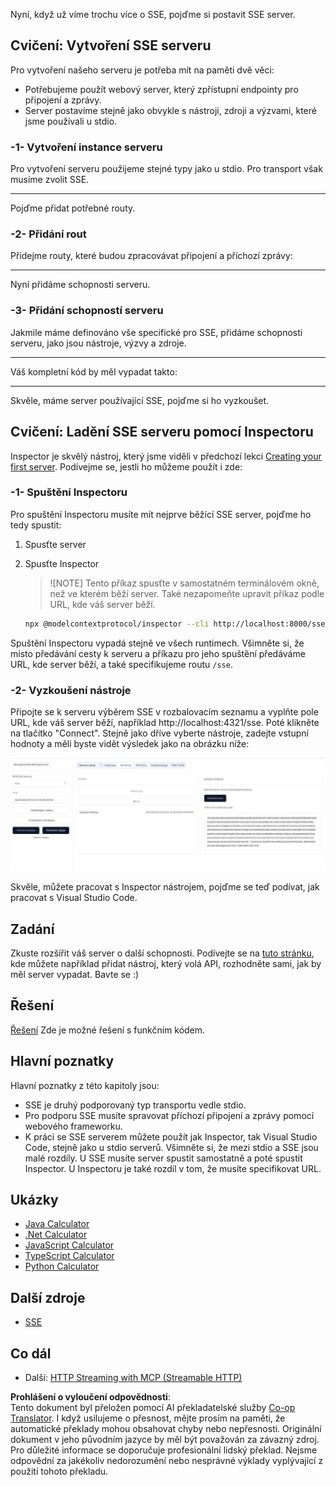 <!--
CO_OP_TRANSLATOR_METADATA:
{
  "original_hash": "64645691bf0985f1760b948123edf269",
  "translation_date": "2025-06-13T10:56:41+00:00",
  "source_file": "03-GettingStarted/05-sse-server/README.md",
  "language_code": "cs"
}
-->
Nyní, když už víme trochu více o SSE, pojďme si postavit SSE server.

## Cvičení: Vytvoření SSE serveru

Pro vytvoření našeho serveru je potřeba mít na paměti dvě věci:

- Potřebujeme použít webový server, který zpřístupní endpointy pro připojení a zprávy.
- Server postavíme stejně jako obvykle s nástroji, zdroji a výzvami, které jsme používali u stdio.

### -1- Vytvoření instance serveru

Pro vytvoření serveru použijeme stejné typy jako u stdio. Pro transport však musíme zvolit SSE.

---

Pojďme přidat potřebné routy.

### -2- Přidání rout

Přidejme routy, které budou zpracovávat připojení a příchozí zprávy:

---

Nyní přidáme schopnosti serveru.

### -3- Přidání schopností serveru

Jakmile máme definováno vše specifické pro SSE, přidáme schopnosti serveru, jako jsou nástroje, výzvy a zdroje.

---

Váš kompletní kód by měl vypadat takto:

---

Skvěle, máme server používající SSE, pojďme si ho vyzkoušet.

## Cvičení: Ladění SSE serveru pomocí Inspectoru

Inspector je skvělý nástroj, který jsme viděli v předchozí lekci [Creating your first server](/03-GettingStarted/01-first-server/README.md). Podívejme se, jestli ho můžeme použít i zde:

### -1- Spuštění Inspectoru

Pro spuštění Inspectoru musíte mít nejprve běžící SSE server, pojďme ho tedy spustit:

1. Spusťte server

1. Spusťte Inspector

    > ![NOTE]
    > Tento příkaz spusťte v samostatném terminálovém okně, než ve kterém běží server. Také nezapomeňte upravit příkaz podle URL, kde váš server běží.

    ```sh
    npx @modelcontextprotocol/inspector --cli http://localhost:8000/sse --method tools/list
    ```

Spuštění Inspectoru vypadá stejně ve všech runtimech. Všimněte si, že místo předávání cesty k serveru a příkazu pro jeho spuštění předáváme URL, kde server běží, a také specifikujeme routu `/sse`.

### -2- Vyzkoušení nástroje

Připojte se k serveru výběrem SSE v rozbalovacím seznamu a vyplňte pole URL, kde váš server běží, například http://localhost:4321/sse. Poté klikněte na tlačítko "Connect". Stejně jako dříve vyberte nástroje, zadejte vstupní hodnoty a měli byste vidět výsledek jako na obrázku níže:

![SSE Server running in inspector](../../../../translated_images/sse-inspector.d86628cc597b8fae807a31d3d6837842f5f9ee1bcc6101013fa0c709c96029ad.cs.png)

Skvěle, můžete pracovat s Inspector nástrojem, pojďme se teď podívat, jak pracovat s Visual Studio Code.

## Zadání

Zkuste rozšířit váš server o další schopnosti. Podívejte se na [tuto stránku](https://api.chucknorris.io/), kde můžete například přidat nástroj, který volá API, rozhodněte sami, jak by měl server vypadat. Bavte se :)

## Řešení

[Řešení](./solution/README.md) Zde je možné řešení s funkčním kódem.

## Hlavní poznatky

Hlavní poznatky z této kapitoly jsou:

- SSE je druhý podporovaný typ transportu vedle stdio.
- Pro podporu SSE musíte spravovat příchozí připojení a zprávy pomocí webového frameworku.
- K práci se SSE serverem můžete použít jak Inspector, tak Visual Studio Code, stejně jako u stdio serverů. Všimněte si, že mezi stdio a SSE jsou malé rozdíly. U SSE musíte server spustit samostatně a poté spustit Inspector. U Inspectoru je také rozdíl v tom, že musíte specifikovat URL.

## Ukázky

- [Java Calculator](../samples/java/calculator/README.md)
- [.Net Calculator](../../../../03-GettingStarted/samples/csharp)
- [JavaScript Calculator](../samples/javascript/README.md)
- [TypeScript Calculator](../samples/typescript/README.md)
- [Python Calculator](../../../../03-GettingStarted/samples/python)

## Další zdroje

- [SSE](https://developer.mozilla.org/en-US/docs/Web/API/Server-sent_events)

## Co dál

- Další: [HTTP Streaming with MCP (Streamable HTTP)](/03-GettingStarted/06-http-streaming/README.md)

**Prohlášení o vyloučení odpovědnosti**:  
Tento dokument byl přeložen pomocí AI překladatelské služby [Co-op Translator](https://github.com/Azure/co-op-translator). I když usilujeme o přesnost, mějte prosím na paměti, že automatické překlady mohou obsahovat chyby nebo nepřesnosti. Originální dokument v jeho původním jazyce by měl být považován za závazný zdroj. Pro důležité informace se doporučuje profesionální lidský překlad. Nejsme odpovědní za jakékoliv nedorozumění nebo nesprávné výklady vyplývající z použití tohoto překladu.